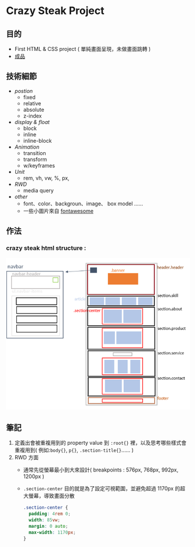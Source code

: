 # Crazy Steak Project
## 目的
  * First HTML & CSS project ( 單純畫面呈現，未做畫面跳轉 )
  * [成品]( https://crazy-steak.netlify.app/ )

## 技術細節
  - *postion*
    - fixed 
    - relative
    - absolute
    - z-index
  - *display & float*
    - block
    - inline
    - inline-block
  - *Animation*
    - transition
    - transform
    - w/keyframes
  - *Unit*
    - rem, vh, vw, %, px,
  - *RWD*
    - media query
  - *other*
    - font、color、backgroun、image、 box model ......
    - 一些小圖片來自 [fontawesome]( https://fontawesome.com/ )
## 作法
 ### crazy steak html structure :<br>
   ![crazy steak html structure](./crazy_steak_html_structure.png)

## 筆記
  1. 定義出會被重複用到的 property value 到 `:root{}` 裡，以及思考哪些樣式會重複用到( 例如:`body{}`, `p{}`, `.section-title{}`...... )
  2. RWD 方面
     * 通常先從螢幕最小到大來設計( breakpoints : 576px, 768px, 992px, 1200px )
     * `.section-center` 目的就是為了設定可視範圍，並避免超過 1170px 的超大螢幕，導致畫面分散</br>

       ```css
       .section-center {
         padding: 4rem 0;
         width: 85vw;
         margin: 0 auto;
         max-width: 1170px;
       }
       ```
